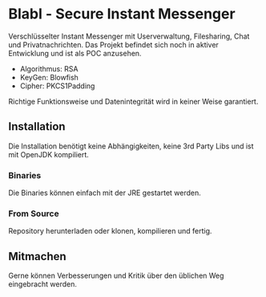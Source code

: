 # Blabl - Secure Instant Messenger

Verschlüsselter Instant Messenger mit Userverwaltung, Filesharing, Chat und Privatnachrichten. Das Projekt befindet sich noch in aktiver Entwicklung und ist als POC anzusehen. 

- Algorithmus: RSA
- KeyGen: Blowfish
- Cipher: PKCS1Padding

Richtige Funktionsweise und Datenintegrität wird in keiner Weise garantiert.

## Installation

Die Installation benötigt keine Abhängigkeiten, keine 3rd Party Libs und ist mit OpenJDK kompiliert.

### Binaries

Die Binaries können einfach mit der JRE gestartet werden.

### From Source

Repository herunterladen oder klonen, kompilieren und fertig.

## Mitmachen

Gerne können Verbesserungen und Kritik über den üblichen Weg eingebracht werden.
